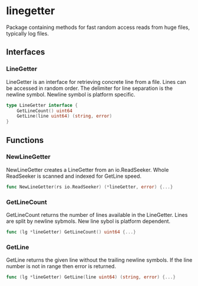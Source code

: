 # linegetter
Package containing methods for fast random access reads from huge files, typically log files.

## Interfaces

### LineGetter
LineGetter is an interface for retrieving concrete line from a file.
Lines can be accessed in random order. The delimiter for line separation
is the newline symbol. Newline symbol is platform specific.
```go
type LineGetter interface {
    GetLineCount() uint64
    GetLine(line uint64) (string, error)
}
```

## Functions

### NewLineGetter
NewLineGetter creates a LineGetter from an io.ReadSeeker.
Whole ReadSeeker is scanned and indexed for GetLine speed.
```go
func NewLineGetter(rs io.ReadSeeker) (*lineGetter, error) {...}
```

### GetLineCount
GetLineCount returns the number of lines available in the LineGetter.
Lines are split by newline sybmols. New line sybol is platform dependent.
```go
func (lg *lineGetter) GetLineCount() uint64 {...}
```

### GetLine
GetLine returns the given line without the trailing newline symbols.
If the line number is not in range then error is returned.
```go
func (lg *lineGetter) GetLine(line uint64) (string, error) {...}
```
